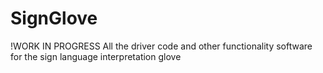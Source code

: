 # SignGlove
!WORK IN PROGRESS
All the driver code and other functionality software for the sign language interpretation glove 
